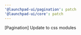 ```yaml
---
'@launchpad-ui/pagination': patch
'@launchpad-ui/core': patch
---
```


[Pagination] Update to css modules
